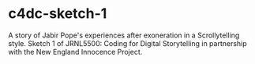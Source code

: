 # c4dc-sketch-1

A story of Jabir Pope's experiences after exoneration in a Scrollytelling style. Sketch 1 of JRNL5500: Coding for Digital Storytelling in partnership with the New England Innocence Project. 
